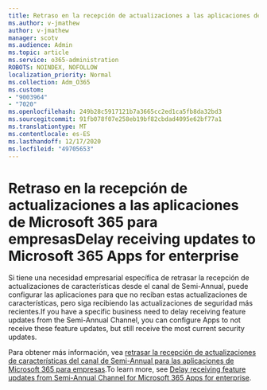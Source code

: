 ```yaml
---
title: Retraso en la recepción de actualizaciones a las aplicaciones de Microsoft 365 para empresas
ms.author: v-jmathew
author: v-jmathew
manager: scotv
ms.audience: Admin
ms.topic: article
ms.service: o365-administration
ROBOTS: NOINDEX, NOFOLLOW
localization_priority: Normal
ms.collection: Adm_O365
ms.custom:
- "9003964"
- "7020"
ms.openlocfilehash: 249b28c5917121b7a3665cc2ed1ca5fb8da32bd3
ms.sourcegitcommit: 91fb078f07e258eb19bf82cbdad4095e62bf77a1
ms.translationtype: MT
ms.contentlocale: es-ES
ms.lasthandoff: 12/17/2020
ms.locfileid: "49705653"
---
```

# <a name="delay-receiving-updates-to-microsoft-365-apps-for-enterprise"></a><span data-ttu-id="8bfe1-102">Retraso en la recepción de actualizaciones a las aplicaciones de Microsoft 365 para empresas</span><span class="sxs-lookup"><span data-stu-id="8bfe1-102">Delay receiving updates to Microsoft 365 Apps for enterprise</span></span>

<span data-ttu-id="8bfe1-103">Si tiene una necesidad empresarial específica de retrasar la recepción de actualizaciones de características desde el canal de Semi-Annual, puede configurar las aplicaciones para que no reciban estas actualizaciones de características, pero siga recibiendo las actualizaciones de seguridad más recientes.</span><span class="sxs-lookup"><span data-stu-id="8bfe1-103">If you have a specific business need to delay receiving feature updates from the Semi-Annual Channel, you can configure Apps to not receive these feature updates, but still receive the most current security updates.</span></span>

<span data-ttu-id="8bfe1-104">Para obtener más información, vea [retrasar la recepción de actualizaciones de características del canal de Semi-Annual para las aplicaciones de Microsoft 365 para empresas](https://go.microsoft.com/fwlink/?linkid=2109533).</span><span class="sxs-lookup"><span data-stu-id="8bfe1-104">To learn more, see [Delay receiving feature updates from Semi-Annual Channel for Microsoft 365 Apps for enterprise](https://go.microsoft.com/fwlink/?linkid=2109533).</span></span>

